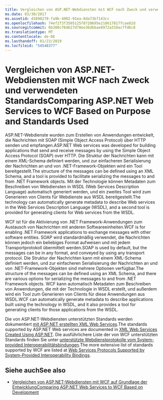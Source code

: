 ```yaml
---
title: Vergleichen von ASP.NET-Webdiensten mit WCF nach Zweck und verwendeten Standards
ms.date: 03/30/2017
ms.assetid: d3890278-fa9b-4902-91ea-8da73b7143cc
ms.openlocfilehash: 74ef2f3f3505125f8720695e218617817fcae82d
ms.sourcegitcommit: 6b308cf6d627d78ee36dbbae8972a310ac7fd6c8
ms.translationtype: MT
ms.contentlocale: de-DE
ms.lasthandoff: 01/23/2019
ms.locfileid: "54548377"
---
```

# <a name="comparing-aspnet-web-services-to-wcf-based-on-purpose-and-standards-used"></a><span data-ttu-id="08a62-102">Vergleichen von ASP.NET-Webdiensten mit WCF nach Zweck und verwendeten Standards</span><span class="sxs-lookup"><span data-stu-id="08a62-102">Comparing ASP.NET Web Services to WCF Based on Purpose and Standards Used</span></span>
<span data-ttu-id="08a62-103">ASP.NET-Webdienste wurden zum Erstellen von Anwendungen entwickelt, die Nachrichten mit SOAP (Simple Object Access Protocol) über HTTP senden und empfangen.</span><span class="sxs-lookup"><span data-stu-id="08a62-103">ASP.NET Web services was developed for building applications that send and receive messages by using the Simple Object Access Protocol (SOAP) over HTTP.</span></span> <span data-ttu-id="08a62-104">Die Struktur der Nachrichten kann mit einem XML-Schema definiert werden, und zur einfacheren Serialisierung der Nachrichten an und von .NET-Framework-Objekten wird ein Tool bereitgestellt.</span><span class="sxs-lookup"><span data-stu-id="08a62-104">The structure of the messages can be defined using an XML Schema, and a tool is provided to facilitate serializing the messages to and from .NET Framework objects.</span></span> <span data-ttu-id="08a62-105">Mit der Technologie können Metadaten zum Beschreiben von Webdiensten in WSDL (Web Services Description Language) automatisch generiert werden, und ein zweites Tool wird zum Generieren von Clients für Webdienste aus WSDL bereitgestellt.</span><span class="sxs-lookup"><span data-stu-id="08a62-105">The technology can automatically generate metadata to describe Web services in the Web Services Description Language (WSDL), and a second tool is provided for generating clients for Web services from the WSDL.</span></span>  
  
 <span data-ttu-id="08a62-106">WCF ist für die Aktivierung von .NET Framework-Anwendungen zum Austausch von Nachrichten mit anderen Softwareeinheiten.</span><span class="sxs-lookup"><span data-stu-id="08a62-106">WCF is for enabling .NET Framework applications to exchange messages with other software entities.</span></span> <span data-ttu-id="08a62-107">SOAP wird standardmäßig verwendet, die Nachrichten können jedoch ein beliebiges Format aufweisen und mit jedem Transportprotokoll übermittelt werden.</span><span class="sxs-lookup"><span data-stu-id="08a62-107">SOAP is used by default, but the messages can be in any format, and conveyed by using any transport protocol.</span></span> <span data-ttu-id="08a62-108">Die Struktur der Nachrichten kann mit einem XML-Schema definiert werden, und zur einfacheren Serialisierung der Nachrichten an und von .NET-Framework-Objekten sind mehrere Optionen verfügbar.</span><span class="sxs-lookup"><span data-stu-id="08a62-108">The structure of the messages can be defined using an XML Schema, and there are various options for serializing the messages to and from .NET Framework objects.</span></span> <span data-ttu-id="08a62-109">WCF kann automatisch Metadaten zum Beschreiben von Anwendungen, die mit der Technologie in WSDL erstellt, und außerdem wird ein Tool zum Generieren von Clients für diese Anwendungen aus WSDL.</span><span class="sxs-lookup"><span data-stu-id="08a62-109">WCF can automatically generate metadata to describe applications built using the technology in WSDL, and it also provides a tool for generating clients for those applications from the WSDL.</span></span>  
  
 <span data-ttu-id="08a62-110">Die von ASP.NET-Webdiensten unterstützten Standards werden dokumentiert [mit ASP.NET erstellten XML Web Services](https://go.microsoft.com/fwlink/?LinkId=94872).</span><span class="sxs-lookup"><span data-stu-id="08a62-110">The standards supported by ASP.NET Web services are documented in [XML Web Services Created Using ASP.NET](https://go.microsoft.com/fwlink/?LinkId=94872).</span></span> <span data-ttu-id="08a62-111">Die ausführlichere Liste der von WCF unterstützten Standards finden Sie unter [unterstützte Webdienstprotokolle vom System-provided Interoperabilitätsbindungen](../../../../docs/framework/wcf/feature-details/web-services-protocols-supported-by-system-provided-interoperability-bindings.md).</span><span class="sxs-lookup"><span data-stu-id="08a62-111">The more extensive list of standards supported by WCF are listed at [Web Services Protocols Supported by System-Provided Interoperability Bindings](../../../../docs/framework/wcf/feature-details/web-services-protocols-supported-by-system-provided-interoperability-bindings.md).</span></span>  
  
## <a name="see-also"></a><span data-ttu-id="08a62-112">Siehe auch</span><span class="sxs-lookup"><span data-stu-id="08a62-112">See also</span></span>
- [<span data-ttu-id="08a62-113">Vergleichen von ASP.NET-Webdiensten mit WCF auf Grundlage der Entwicklung</span><span class="sxs-lookup"><span data-stu-id="08a62-113">Comparing ASP.NET Web Services to WCF Based on Development</span></span>](../../../../docs/framework/wcf/feature-details/comparing-aspnet-web-services-to-wcf-based-on-development.md)
